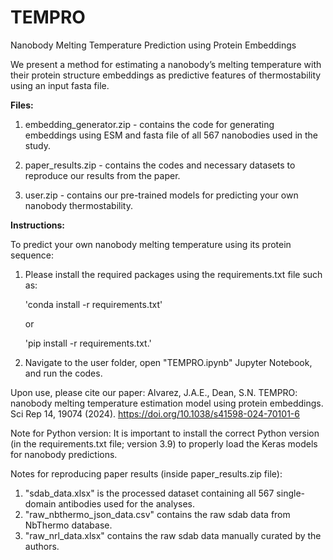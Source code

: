 # TEMPRO
Nanobody Melting Temperature Prediction using Protein Embeddings

We present a method for estimating a nanobody’s melting temperature with their protein structure embeddings as predictive features of thermostability using an input fasta file.


**Files:**

1) embedding_generator.zip - contains the code for generating embeddings using ESM and fasta file of all 567 nanobodies used in the study.
   
2) paper_results.zip - contains the codes and necessary datasets to reproduce our results from the paper.
   
3) user.zip - contains our pre-trained models for predicting your own nanobody thermostability.



**Instructions:**

To predict your own nanobody melting temperature using its protein sequence:

1) Please install the required packages using the requirements.txt file such as:
   
   'conda install -r requirements.txt'
   
   or
   
   'pip install -r requirements.txt.'
   
3) Navigate to the user folder, open "TEMPRO.ipynb" Jupyter Notebook, and run the codes.


Upon use, please cite our paper:
Alvarez, J.A.E., Dean, S.N. TEMPRO: nanobody melting temperature estimation model using protein embeddings. Sci Rep 14, 19074 (2024). https://doi.org/10.1038/s41598-024-70101-6

Note for Python version:
It is important to install the correct Python version (in the requirements.txt file; version 3.9) to properly load the Keras models for nanobody predictions.

Notes for reproducing paper results (inside paper_results.zip file):
1) "sdab_data.xlsx" is the processed dataset containing all 567 single-domain antibodies used for the analyses.
2) "raw_nbthermo_json_data.csv" contains the raw sdab data from NbThermo database.
3) "raw_nrl_data.xlsx" contains the raw sdab data manually curated by the authors.

